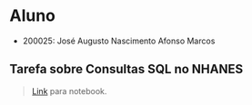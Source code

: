 # Aluno
* 200025: José Augusto Nascimento Afonso Marcos

## Tarefa sobre Consultas SQL no NHANES

> [Link](https://github.com/Augusto07/mc536/blob/main/lab04/notebook/lab04-sql-advanced.ipynb) para notebook.
